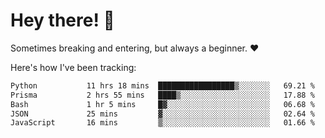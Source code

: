 # Hey there! 👋
Sometimes breaking and entering, but always a beginner. ❤️

Here's how I've been tracking:
<!--START_SECTION:waka-->

```txt
Python           11 hrs 18 mins  █████████████████▒░░░░░░░   69.21 %
Prisma           2 hrs 55 mins   ████▒░░░░░░░░░░░░░░░░░░░░   17.88 %
Bash             1 hr 5 mins     █▓░░░░░░░░░░░░░░░░░░░░░░░   06.68 %
JSON             25 mins         ▓░░░░░░░░░░░░░░░░░░░░░░░░   02.64 %
JavaScript       16 mins         ▒░░░░░░░░░░░░░░░░░░░░░░░░   01.66 %
```

<!--END_SECTION:waka-->
